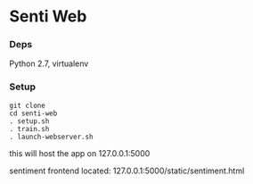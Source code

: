 # Senti Web
### Deps
Python 2.7, virtualenv

### Setup
```
git clone
cd senti-web
. setup.sh
. train.sh
. launch-webserver.sh
```
this will host the app on 127.0.0.1:5000

sentiment frontend located: 127.0.0.1:5000/static/sentiment.html
